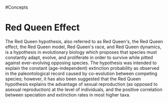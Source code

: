 #Concepts 
# Red Queen Effect


The Red Queen hypothesis, also referred to as Red Queen's, the Red Queen effect, the Red Queen model, Red Queen's race, and Red Queen dynamics, is a hypothesis in evolutionary biology which proposes that species must constantly adapt, evolve, and proliferate in order to survive while pitted against ever-evolving opposing species. The hypothesis was intended to explain the constant (age-independent) extinction probability as observed in the paleontological record caused by co-evolution between competing species; however, it has also been suggested that the Red Queen hypothesis explains the advantage of sexual reproduction (as opposed to asexual reproduction) at the level of individuals, and the positive correlation between speciation and extinction rates in most higher taxa.